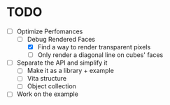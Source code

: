 # TODO

- [ ] Optimize Perfomances
  - [ ] Debug Rendered Faces
    - [x] Find a way to render transparent pixels
    - [ ] Only render a diagonal line on cubes' faces
- [ ] Separate the API and simplify it
  - [ ] Make it as a library + example
  - [ ] Vita structure
  - [ ] Object collection
- [ ] Work on the example